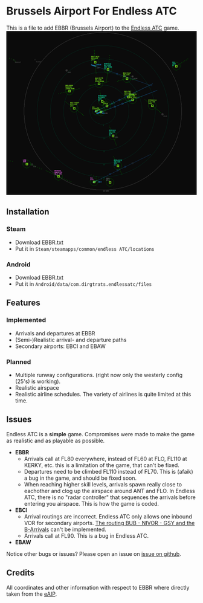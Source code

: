 # Brussels Airport For Endless ATC
This is a file to add EBBR (Brussels Airport) to the [Endless ATC](https://steamcommunity.com/app/666610) game.
![EBBR, EBCI and EBAW in Endless ATC](https://github.com/aap007freak/EndlessATC_EBBR/blob/master/ebbr.png)

## Installation
### Steam
* Download EBBR.txt
* Put it in `Steam/steamapps/common/endless ATC/locations` 
### Android
* Download EBBR.txt
* Put it in `Android/data/com.dirgtrats.endlessatc/files`
## Features
### Implemented
* Arrivals and departures at EBBR
* (Semi-)Realistic arrival- and departure paths
* Secondary airports: EBCI and EBAW
### Planned
* Multiple runway configurations. (right now only the westerly config (25's) is working).
* Realistic airspace
* Realistic airline schedules. The variety of airlines is quite limited at this time.
## Issues
Endless ATC is a **simple** game. Compromises were made to make the game as realistic and as playable as possible.
* **EBBR**
	* Arrivals call at FL80 everywhere, instead of FL60 at FLO, FL110 at KERKY, etc. this is a limitation of the game, that can't be fixed. 
	* Departures need to be climbed FL110 instead of FL70. This is (afaik) a bug in the game, and should be fixed soon.
	* When reaching higher skill levels, arrivals spawn really close to eachother and clog up the airspace around ANT and FLO. In Endless ATC, there is no "radar controller" that sequences the arrivals before entering you airspace. This is how the game is coded.
* **EBCI**
	* Arrival routings are incorrect. Endless ATC only allows one inbound VOR for secondary airports. [The routing BUB - NIVOR - GSY and the B-Arrivals](https://ops.skeyes.be/html/belgocontrol_static/eaip/eAIP_Main/graphics/eAIP/EBCI_STAR01_v10.pdf) can't be implemented.
	* Arrivals call at FL90. This is a bug in Endless ATC.
* **EBAW**

Notice other bugs or issues? Please open an issue on [issue on github](https://github.com/aap007freak/EndlessATC_EBBR/issues).
## Credits
All coordinates and other information with respect to EBBR where directly taken from the [eAIP](https://ops.skeyes.be/html/belgocontrol_static/eaip/eAIP_Main/html/index-en-GB.html).
